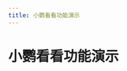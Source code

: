 ```yaml
---
title: 小鹦看看功能演示
---
```


# 小鹦看看功能演示


<VideoPlay url="https://2bulu-test-1.obs.cn-south-1.myhuaweicloud.com/pollykann-s-26-1080P.mp4" description="操作视频教程"/> 







